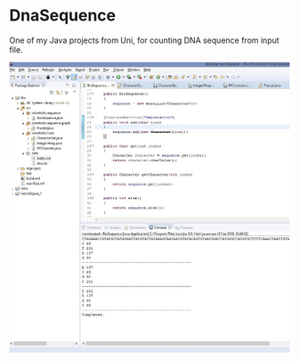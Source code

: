 # DnaSequence

One of my Java projects from Uni, for counting DNA sequence from input file.

![](BioSequence.jpg)
